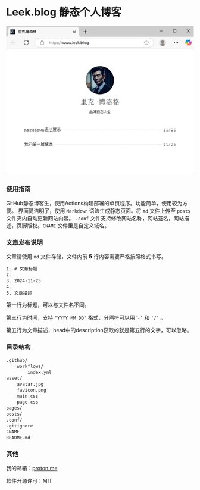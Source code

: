 # Leek.blog 静态个人博客

<div align=center>

![](.github/Preview.png)

<div align=left>


### 使用指南

GitHub静态博客生，使用Actions构建部署的单页程序。功能简单，使用较为方便。
界面简洁明了，使用 `Markdown` 语法生成静态页面。将 `md` 文件上传至 `posts` 文件夹内自动更新网站内容。
`.conf` 文件支持修改网站名称，网站签名，网站描述，页脚版权。`CNAME` 文件里是自定义域名。

### 文章发布说明

文章请使用 `md` 文件存储，文件内前 **5** 行内容需要严格按照格式书写。
```
1. # 文章标题
2. 
3. 2024-11-25
4. 
5. 文章描述
```
第一行为标题，可以与文件名不同。

第三行为时间，支持 `"YYYY MM DD"` 格式，分隔符可以用`'-'` 和 `'/'` 。

第五行为文章描述，head中的description获取的就是第五行的文字，可以忽略。

### 目录结构

```
.github/
    workflows/
        index.yml
asset/
    avatar.jpg
    favicon.png
    main.css
    page.css
pages/
posts/
.conf/
.gitignore
CNAME
README.md
```

### 其他

我的邮箱：[proton.me](leekblog@proton.me "proton.me匿名邮箱")

软件开源许可：MIT